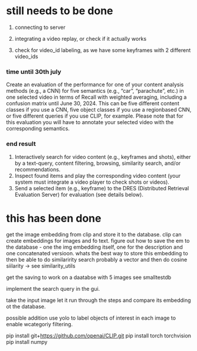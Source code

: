 # still needs to be done

1. connecting to server

2. integrating a video replay, or check if it actually works

3. check for video_id labeling, as we have some keyframes with 2 different video_ids

### time until 30th july
Create an evaluation of the performance for one of your content analysis methods (e.g., a
CNN) for five semantics (e.g., “car”, “parachute”, etc.) in one selected video in terms of
Recall with weighted averaging, including a confusion matrix until June 30, 2024. This can
be five different content classes if you use a CNN, five object classes if you use a regionbased CNN, or five different queries if you use CLIP, for example. Please note that for this
evaluation you will have to annotate your selected video with the corresponding
semantics. 

### end result
1. Interactively search for video content (e.g., keyframes and shots), either by a text-query,
content filtering, browsing, similarity search, and/or recommendations.
2. Inspect found items and play the corresponding video content (your system must
integrate a video player to check shots or videos).
3. Send a selected item (e.g., keyframe) to the DRES (Distributed Retrieval Evaluation Server)
for evaluation (see details below).



# this has been done
get the image embedding from clip and store it to the database.
clip can create embeddings for images and fo text. 
figure out how to save the em to the database - one the img embedding itself, one for the description and one concatenated versioon. 
whats the best way to store this embedding to then be able to do similaririty search
probably a vector and then do cosine siilarity -> see similarity_utils

get the saving to work on a daatabse with 5 images see smalltestdb

implement the search query in the gui. 

take the input image let it run through the steps and compare its embedding ot the database. 


possible addition
use yolo to label objects of interest in each image to enable wcategoriy filtering. 


pip install git+https://github.com/openai/CLIP.git
pip install torch torchvision
pip install numpy


